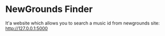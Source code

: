 # NewGrounds Finder #
It'a website which allows you to search a music id from newgrounds site: http://127.0.0.1:5000

